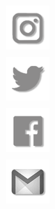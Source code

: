 [<img src="https://raw.githubusercontent.com/NeriQuest/Chess-Timer/main/PHOTOS/insta.png" width="100" height="100" />](https://instagram.com/neriquest?utm_medium=copy_link) <br>

[<img src="https://raw.githubusercontent.com/NeriQuest/Chess-Timer/main/PHOTOS/twitter.png" width="100" height="100" />](https://twitter.com/NeriQuest?t=UqDayPcY8bkE6IdyAbn7iQ&s=08)

[<img src="https://raw.githubusercontent.com/NeriQuest/Chess-Timer/main/PHOTOS/fb.png" width="100" height="100" />](https://www.facebook.com/profile.php?id=100077847739043) <br>

[<img src="https://raw.githubusercontent.com/NeriQuest/Chess-Timer/main/PHOTOS/gmail.png" width="100" height="100" />](mailto:neriquest@gmail.com) 
<br>


